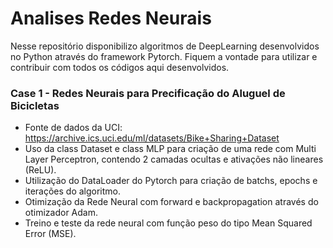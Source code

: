 # <b> Analises Redes Neurais </b>

Nesse repositório disponibilizo algoritmos de DeepLearning desenvolvidos no Python através do framework Pytorch. Fiquem a vontade para utilizar e contribuir com todos os códigos aqui desenvolvidos.

### Case 1 - Redes Neurais para Precificação do Aluguel de Bicicletas
* Fonte de dados da UCI: https://archive.ics.uci.edu/ml/datasets/Bike+Sharing+Dataset
* Uso da class Dataset e class MLP para criação de uma rede com Multi Layer Perceptron, contendo 2 camadas ocultas e ativações não lineares (ReLU).
* Utilização do DataLoader do Pytorch para criação de batchs, epochs e iterações do algoritmo.
* Otimização da Rede Neural com forward e backpropagation através do otimizador Adam. 
* Treino e teste da rede neural com função peso do tipo Mean Squared Error (MSE).
